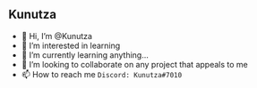 ## Kunutza

- 👋 Hi, I’m @Kunutza
- 👀 I’m interested in learning
- 🌱 I’m currently learning anything...
- 💞️ I’m looking to collaborate on any project that appeals to me
- 📫 How to reach me ```Discord: Kunutza#7010```

<!---
Kunutza/Kunutza is a ✨ special ✨ repository because its `README.md` (this file) appears on your GitHub profile.
You can click the Preview link to take a look at your changes.
--->
